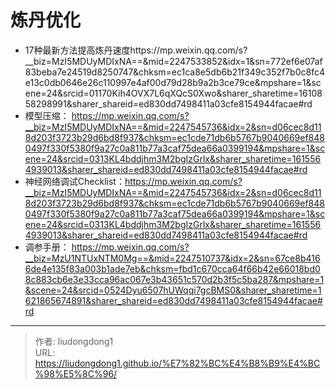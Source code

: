 # 炼丹优化


- 17种最新方法提高炼丹速度https://mp.weixin.qq.com/s?__biz=MzI5MDUyMDIxNA==&mid=2247533852&idx=1&sn=772ef6e07af83beba7e24519d8250747&chksm=ec1ca8e5db6b21f349c352f7b0c8fc4e13c0db0646e26c110997e4af00d79d28b9a2b3ce79ce&mpshare=1&scene=24&srcid=01170Kih4OVX7L6qXQcS0Xwo&sharer_sharetime=1610858298991&sharer_shareid=ed830dd7498411a03cfe8154944facae#rd 
- 模型压缩： https://mp.weixin.qq.com/s?__biz=MzI5MDUyMDIxNA==&mid=2247545736&idx=2&sn=d06cec8d118d203f3723b29d6bd8f937&chksm=ec1cde71db6b5767b9040669ef8480497f330f5380f9a27c0a811b77a3caf75dea66a0399194&mpshare=1&scene=24&srcid=0313KL4bddjhm3M2bgIzGrlx&sharer_sharetime=1615564939013&sharer_shareid=ed830dd7498411a03cfe8154944facae#rd
- 神经网络调试Checklist：https://mp.weixin.qq.com/s?__biz=MzI5MDUyMDIxNA==&mid=2247545736&idx=2&sn=d06cec8d118d203f3723b29d6bd8f937&chksm=ec1cde71db6b5767b9040669ef8480497f330f5380f9a27c0a811b77a3caf75dea66a0399194&mpshare=1&scene=24&srcid=0313KL4bddjhm3M2bgIzGrlx&sharer_sharetime=1615564939013&sharer_shareid=ed830dd7498411a03cfe8154944facae#rd
- 调参手册： https://mp.weixin.qq.com/s?__biz=MzU1NTUxNTM0Mg==&mid=2247510737&idx=2&sn=67ce8b4166de4e135f83a003b1ade7eb&chksm=fbd1c670cca64f66b42e66018bd08c883cb6e3e33cca96ac067e3b43651c570d2b3f5c5ba287&mpshare=1&scene=24&srcid=0524Dyu6507hUWqqi7gcBMS0&sharer_sharetime=1621865674891&sharer_shareid=ed830dd7498411a03cfe8154944facae#rd



---

> 作者: liudongdong1  
> URL: https://liudongdong1.github.io/%E7%82%BC%E4%B8%B9%E4%BC%98%E5%8C%96/  

